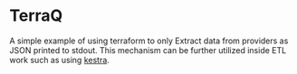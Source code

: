 # TerraQ

A simple example of using terraform to only Extract data from providers as JSON printed to stdout. This mechanism can be further utilized inside ETL work such as using [kestra](https://kestra.io/plugins/plugin-terraform/tasks/cli/io.kestra.plugin.terraform.cli.terraformcli).
